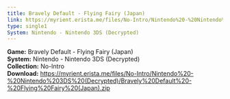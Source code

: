 ```yaml
---
title: Bravely Default - Flying Fairy (Japan)
link: https://myrient.erista.me/files/No-Intro/Nintendo%20-%20Nintendo%203DS%20(Decrypted)/Bravely%20Default%20-%20Flying%20Fairy%20(Japan).zip
type: single1
System: Nintendo - Nintendo 3DS (Decrypted)
---
```

<b>Game:</b> Bravely Default - Flying Fairy (Japan)<br>
<b>System:</b> Nintendo - Nintendo 3DS (Decrypted)<br>
<b>Collection:</b> No-Intro<br>
<b>Download:</b> https://myrient.erista.me/files/No-Intro/Nintendo%20-%20Nintendo%203DS%20(Decrypted)/Bravely%20Default%20-%20Flying%20Fairy%20(Japan).zip